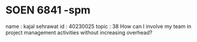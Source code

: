 # SOEN 6841 -spm
name : kajal sehrawat
id : 40230025
topic : 38
How can I involve my team in project management activities without increasing overhead?

